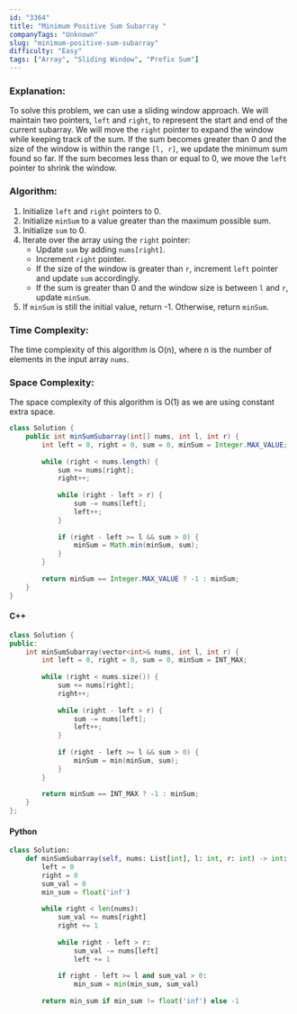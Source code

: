 ```yaml
---
id: "3364"
title: "Minimum Positive Sum Subarray "
companyTags: "Unknown"
slug: "minimum-positive-sum-subarray"
difficulty: "Easy"
tags: ["Array", "Sliding Window", "Prefix Sum"]
---
```


### Explanation:
To solve this problem, we can use a sliding window approach. We will maintain two pointers, `left` and `right`, to represent the start and end of the current subarray. We will move the `right` pointer to expand the window while keeping track of the sum. If the sum becomes greater than 0 and the size of the window is within the range `[l, r]`, we update the minimum sum found so far. If the sum becomes less than or equal to 0, we move the `left` pointer to shrink the window.

### Algorithm:
1. Initialize `left` and `right` pointers to 0.
2. Initialize `minSum` to a value greater than the maximum possible sum.
3. Initialize `sum` to 0.
4. Iterate over the array using the `right` pointer:
   - Update `sum` by adding `nums[right]`.
   - Increment `right` pointer.
   - If the size of the window is greater than `r`, increment `left` pointer and update `sum` accordingly.
   - If the sum is greater than 0 and the window size is between `l` and `r`, update `minSum`.
5. If `minSum` is still the initial value, return -1. Otherwise, return `minSum`.

### Time Complexity:
The time complexity of this algorithm is O(n), where n is the number of elements in the input array `nums`.

### Space Complexity:
The space complexity of this algorithm is O(1) as we are using constant extra space.

```java
class Solution {
    public int minSumSubarray(int[] nums, int l, int r) {
        int left = 0, right = 0, sum = 0, minSum = Integer.MAX_VALUE;
        
        while (right < nums.length) {
            sum += nums[right];
            right++;
            
            while (right - left > r) {
                sum -= nums[left];
                left++;
            }
            
            if (right - left >= l && sum > 0) {
                minSum = Math.min(minSum, sum);
            }
        }
        
        return minSum == Integer.MAX_VALUE ? -1 : minSum;
    }
}
```

#### C++
```cpp
class Solution {
public:
    int minSumSubarray(vector<int>& nums, int l, int r) {
        int left = 0, right = 0, sum = 0, minSum = INT_MAX;
        
        while (right < nums.size()) {
            sum += nums[right];
            right++;
            
            while (right - left > r) {
                sum -= nums[left];
                left++;
            }
            
            if (right - left >= l && sum > 0) {
                minSum = min(minSum, sum);
            }
        }
        
        return minSum == INT_MAX ? -1 : minSum;
    }
};
```

#### Python
```python
class Solution:
    def minSumSubarray(self, nums: List[int], l: int, r: int) -> int:
        left = 0
        right = 0
        sum_val = 0
        min_sum = float('inf')
        
        while right < len(nums):
            sum_val += nums[right]
            right += 1
            
            while right - left > r:
                sum_val -= nums[left]
                left += 1
                
            if right - left >= l and sum_val > 0:
                min_sum = min(min_sum, sum_val)
        
        return min_sum if min_sum != float('inf') else -1
```